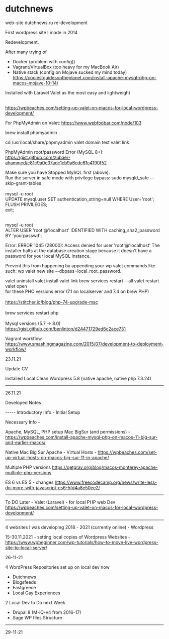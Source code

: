 # dutchnews
web-site dutchnews.ru re-development

First wordpress site I made in 2014

Redevelopment.

After many trying of 

- Docker (problem with config))
- Vagrant/VirtualBox (too heavy for my MacBook Air)
- Native stack (config on Mojave sucked my mind today)<br>
https://coolestguidesontheplanet.com/install-apache-mysql-php-on-macos-mojave-10-14/

Installed with Laravel Valet as the most easy and lightweight<br><br>

https://wpbeaches.com/setting-up-valet-on-macos-for-local-wordpress-development/

For PhpMyAdmin on Valet:
https://www.webfoobar.com/node/103

brew install phpmyadmin

cd /usr/local/share/phpmyadmin
valet domain test
valet link

PhpMyAdmin root/password Error (MySQL 8+):<br>
https://gist.github.com/zubaer-ahammed/c81c9a0e37adc1cb9a6cdc61c4190f52

Make sure you have Stopped MySQL first (above).<br>
Run the server in safe mode with privilege bypass: sudo mysqld_safe --skip-grant-tables<br><br>
mysql -u root<br>
UPDATE mysql.user SET authentication_string=null WHERE User='root';<br>
FLUSH PRIVILEGES;<br>
exit;<br><br>

mysql -u root<br>
ALTER USER 'root'@'localhost' IDENTIFIED WITH caching_sha2_password BY 'yourpasswd';<br>

Error: ERROR 1045 (28000): Access denied for user 'root'@'localhost' The installer halts at the database creation stage because it doesn't have a password for your local MySQL instance.

Prevent this from happening by appending your wp valet commands like such: wp valet new site --dbpass=local_root_password.

valet uninstall
valet install
valet link
brew services restart --all
valet restart
valet open<br>
for these PHO versions error (7.1 on localserver and 7.4 on brew PHP)<br><br>
https://stitcher.io/blog/php-74-upgrade-mac
<br>
<br>
brew services restart php
<br><br>
Mysql versions (5.7 -> 8.0)<br>
https://gist.github.com/benlinton/d24471729ed6c2ace731

Vagrant workflow <br>
https://www.smashingmagazine.com/2015/07/development-to-deployment-workflow/

23.11.21

Update CV

Installed Local Clean Wordpress 5.8 (native apache, native php 7.3.24)

-------------------------------

26.11.21

Developed Notes

----- Introductory Info - Initial Setup

Necessary Info -

Apache, MySQL, PHP setup Mac BigSur (and permissions) - https://wpbeaches.com/install-apache-mysql-php-on-macos-11-big-sur-and-earlier-macos/


Native Mac Big Sur Apache - Virtual Hosts - https://wpbeaches.com/set-up-virtual-hosts-on-macos-big-sur-11-in-apache/

Multiple PHP versions
https://getgrav.org/blog/macos-monterey-apache-multiple-php-versions

ES 6 vs ES 5 - changes
https://www.freecodecamp.org/news/write-less-do-more-with-javascript-es6-5fd4a8e50ee2/

--------

To DO Later - Valet (Laravel) - for local PHP web Dev
https://wpbeaches.com/setting-up-valet-on-macos-for-local-wordpress-development/

--------

4 websites I was developing 2018 - 2021 (currently online) - Wordpress

15-30.11.2021 - setting local copies of Wordpress Websites -
https://www.wpbeginner.com/wp-tutorials/how-to-move-live-wordpress-site-to-local-server/

26-11-21

4 WordPress Repositories set up on local dev now

- Dutchnews
- Blogsfeeds
- Fastgreece 
- Local Gay Experiences

2 Local Dev to Do next Week

- Drupal 8 (M-iQ-v4 from 2016-17)
- Sage WP files Structure

-----

29-11-21


 




